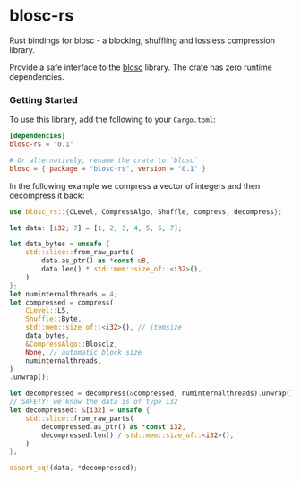 # blosc-rs
Rust bindings for blosc - a blocking, shuffling and lossless compression library.

Provide a safe interface to the [blosc](https://github.com/Blosc/c-blosc) library.
The crate has zero runtime dependencies.

### Getting Started

To use this library, add the following to your `Cargo.toml`:
```toml
[dependencies]
blosc-rs = "0.1"

# Or alternatively, rename the crate to `blosc`
blosc = { package = "blosc-rs", version = "0.1" }
```

In the following example we compress a vector of integers and then decompress it back:
```rust
use blosc_rs::{CLevel, CompressAlgo, Shuffle, compress, decompress};

let data: [i32; 7] = [1, 2, 3, 4, 5, 6, 7];

let data_bytes = unsafe {
    std::slice::from_raw_parts(
        data.as_ptr() as *const u8,
        data.len() * std::mem::size_of::<i32>(),
    )
};
let numinternalthreads = 4;
let compressed = compress(
    CLevel::L5,
    Shuffle::Byte,
    std::mem::size_of::<i32>(), // itemsize
    data_bytes,
    &CompressAlgo::Blosclz,
    None, // automatic block size
    numinternalthreads,
)
.unwrap();

let decompressed = decompress(&compressed, numinternalthreads).unwrap();
// SAFETY: we know the data is of type i32
let decompressed: &[i32] = unsafe {
    std::slice::from_raw_parts(
        decompressed.as_ptr() as *const i32,
        decompressed.len() / std::mem::size_of::<i32>(),
    )
};

assert_eq!(data, *decompressed);
```
